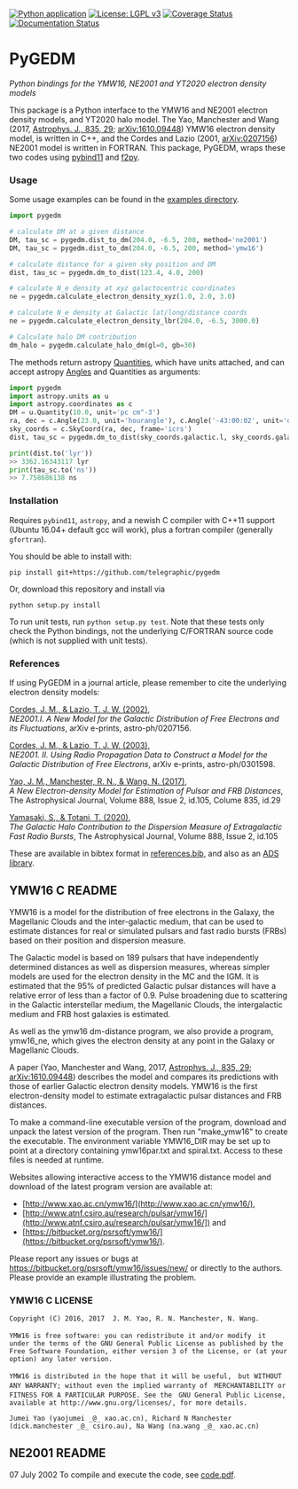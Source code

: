 [![Python application](https://github.com/FRBs/pygedm/actions/workflows/python-app.yml/badge.svg)](https://github.com/FRBs/pygedm/actions/workflows/python-app.yml)
[![License: LGPL v3](https://img.shields.io/badge/License-LGPL%20v3-blue.svg)](https://www.gnu.org/licenses/lgpl-3.0)
[![Coverage Status](https://codecov.io/gh/telegraphic/pygedm/branch/master/graph/badge.svg)](https://codecov.io/gh/telegraphic/pygedm)
[![Documentation Status](https://readthedocs.org/projects/pygedm/badge/?version=latest)](https://pygedm.readthedocs.io/en/latest/?badge=latest)

# PyGEDM
_Python bindings for the YMW16, NE2001 and YT2020 electron density models_

This package is a Python interface to the YMW16 and NE2001 electron density models, and YT2020 halo model.
The Yao, Manchester and Wang (2017, [Astrophys. J., 835, 29](https://iopscience.iop.org/article/10.3847/1538-4357/835/1/29/meta);
[arXiv:1610.09448](https://arxiv.org/abs/1610.09448)) YMW16 electron density model, is written in C++, and the Cordes and Lazio 
(2001, [arXiv:0207156](https://arxiv.org/abs/astro-ph/)) NE2001 model is written in FORTRAN. This package, PyGEDM, wraps these
two codes using [pybind11](https://pybind11.readthedocs.io/en/stable/intro.html) and [f2py](https://docs.scipy.org/doc/numpy/f2py/).

### Usage

Some usage examples can be found in the [examples directory](https://github.com/telegraphic/pygedm/tree/master/examples). 

```python
import pygedm

# calculate DM at a given distance
DM, tau_sc = pygedm.dist_to_dm(204.0, -6.5, 200, method='ne2001')
DM, tau_sc = pygedm.dist_to_dm(204.0, -6.5, 200, method='ymw16')

# calculate distance for a given sky position and DM
dist, tau_sc = pygedm.dm_to_dist(123.4, 4.0, 200)

# calculate N_e density at xyz galactocentric coordinates
ne = pygedm.calculate_electron_density_xyz(1.0, 2.0, 3.0)

# calculate N_e density at Galactic lat/long/distance coords
ne = pygedm.calculate_electron_density_lbr(204.0, -6.5, 3000.0)

# Calculate halo DM contribution
dm_halo = pygedm.calculate_halo_dm(gl=0, gb=30)
```

The methods return astropy [Quantities](http://docs.astropy.org/en/stable/units/quantity.html#quantity), which have units attached, and can accept astropy [Angles](http://docs.astropy.org/en/stable/coordinates/angles.html#working-with-angles) and Quantities as arguments:

```python
import pygedm
import astropy.units as u
import astropy.coordinates as c
DM = u.Quantity(10.0, unit='pc cm^-3')
ra, dec = c.Angle(23.0, unit='hourangle'), c.Angle('-43:00:02', unit='degree')
sky_coords = c.SkyCoord(ra, dec, frame='icrs')
dist, tau_sc = pygedm.dm_to_dist(sky_coords.galactic.l, sky_coords.galactic.b, DM)

print(dist.to('lyr'))
>> 3362.16343117 lyr
print(tau_sc.to('ns'))
>> 7.758686138 ns
```


### Installation

Requires `pybind11`, `astropy`, and a newish C compiler with C++11 support (Ubuntu 16.04+ default gcc will work), plus a 
fortran compiler (generally `gfortran`).

You should be able to install with:

```
pip install git+https://github.com/telegraphic/pygedm
```

Or, download this repository and install via

```
python setup.py install
```

To run unit tests, run `python setup.py test`. Note that these tests only check the Python bindings, 
not the underlying C/FORTRAN source code (which is not supplied with unit tests).

### References

If using PyGEDM in a journal article, please remember to cite the underlying electron density models:

[Cordes, J. M., & Lazio, T. J. W. (2002)](https://ui.adsabs.harvard.edu/abs/2002astro.ph..7156C/abstract),  
_NE2001.I. A New Model for the Galactic Distribution of Free Electrons and its Fluctuations_, 
arXiv e-prints, astro-ph/0207156.

[Cordes, J. M., & Lazio, T. J. W. (2003)](https://ui.adsabs.harvard.edu/abs/2003astro.ph..1598C/abstract),  
_NE2001. II. Using Radio Propagation Data to Construct a Model for the Galactic Distribution of Free Electrons_, 
arXiv e-prints, astro-ph/0301598.

[Yao, J. M., Manchester, R. N., & Wang, N. (2017)](https://ui.adsabs.harvard.edu/abs/2017ApJ...835...29Y/abstract),  
_A New Electron-density Model for Estimation of Pulsar and FRB Distances_, 
The Astrophysical Journal, Volume 888, Issue 2, id.105, Colume 835, id.29

[Yamasaki, S., & Totani, T. (2020)](https://ui.adsabs.harvard.edu/abs/2019arXiv190900849Y/abstract),  
_The Galactic Halo Contribution to the Dispersion Measure of Extragalactic Fast Radio Bursts_, 
The Astrophysical Journal, Volume 888, Issue 2, id.105

These are available in bibtex format in [references.bib](https://github.com/telegraphic/pygedm/references.bib),
and also as an [ADS library](https://ui.adsabs.harvard.edu/public-libraries/Ci6_0-TlSySPMLrHxTvhhw). 

## YMW16 C README

YMW16 is a model for the distribution of free electrons in the Galaxy,
the Magellanic Clouds and the inter-galactic medium, that can be used
to estimate distances for real or simulated pulsars and fast radio
bursts (FRBs) based on their position and dispersion measure.

The Galactic model is based on 189 pulsars that have independently
determined distances as well as dispersion measures, whereas simpler
models are used for the electron density in the MC and the IGM. It is
estimated that the 95% of predicted Galactic pulsar distances will
have a relative error of less than a factor of 0.9. Pulse broadening
due to scattering in the Galactic interstellar medium, the Magellanic
Clouds, the intergalactic medium and FRB host galaxies is estimated.

As well as the ymw16 dm-distance program, we also provide a program,
ymw16_ne, which gives the electron density at any point in the Galaxy
or Magellanic Clouds.

A paper (Yao, Manchester and Wang, 2017,
[Astrophys. J., 835, 29](https://iopscience.iop.org/article/10.3847/1538-4357/835/1/29/meta);
[arXiv:1610.09448](https://arxiv.org/abs/1610.09448)) describes the model and compares its predictions
with those of earlier Galactic electron density models. YMW16 is the
first electron-density model to estimate extragalactic pulsar
distances and FRB distances.

To make a command-line executable version of the program, download and
unpack the latest version of the program. Then run "make_ymw16" to
create the executable. The environment variable YMW16_DIR may be set
up to point at a directory containing ymw16par.txt and
spiral.txt. Access to these files is needed at runtime.

Websites allowing interactive access to the YMW16 distance model and
download of the latest program version are available at:
* [http://www.xao.ac.cn/ymw16/](http://www.xao.ac.cn/ymw16/),
* [http://www.atnf.csiro.au/research/pulsar/ymw16/](http://www.atnf.csiro.au/research/pulsar/ymw16/]) and
* [https://bitbucket.org/psrsoft/ymw16/](https://bitbucket.org/psrsoft/ymw16/).

Please report any issues or bugs at
https://bitbucket.org/psrsoft/ymw16/issues/new/ or directly to the
authors. Please provide an example illustrating the problem.

### YMW16 C LICENSE

```
Copyright (C) 2016, 2017  J. M. Yao, R. N. Manchester, N. Wang.

YMW16 is free software: you can redistribute it and/or modify　it
under the terms of the GNU General Public License as published by the
Free Software Foundation, either version 3 of the License, or (at your
option) any later version.

YMW16 is distributed in the hope that it will be useful,　but WITHOUT
ANY WARRANTY; without even the implied warranty of　MERCHANTABILITY or
FITNESS FOR A PARTICULAR PURPOSE. See the　GNU General Public License,
available at http://www.gnu.org/licenses/, for more details.

Jumei Yao (yaojumei _@_ xao.ac.cn), Richard N Manchester
(dick.manchester _@_ csiro.au), Na Wang (na.wang _@_ xao.ac.cn)
```

## NE2001 README

07 July 2002
To compile and execute the code,  see [code.pdf](https://github.com/telegraphic/pygedm/blob/master/ne2001_src/code.pdf).


